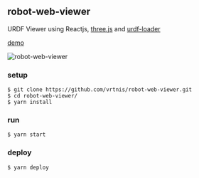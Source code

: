 ## robot-web-viewer
URDF Viewer using Reactjs, [three.js](https://threejs.org/) and [urdf-loader](https://github.com/gkjohnson/urdf-loaders)

[demo](https://vrtnis.github.io/robot-web-viewer/?filepath=https://raw.githubusercontent.com/vrtnis/robot-web-viewer/main/public/urdf/robot.urdf)

![robot-web-viewer](https://github.com/vrtnis/robot-web-viewer/blob/main/robotviewerdemo.gif)

### setup

```
$ git clone https://github.com/vrtnis/robot-web-viewer.git
$ cd robot-web-viewer/
$ yarn install
```

### run

```
$ yarn start
```

### deploy

```
$ yarn deploy
```
